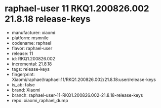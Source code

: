 # raphael-user 11 RKQ1.200826.002 21.8.18 release-keys
- manufacturer: xiaomi
- platform: msmnile
- codename: raphael
- flavor: raphael-user
- release: 11
- id: RKQ1.200826.002
- incremental: 21.8.18
- tags: release-keys
- fingerprint: Xiaomi/raphael/raphael:11/RKQ1.200826.002/21.8.18:user/release-keys
- is_ab: false
- brand: Xiaomi
- branch: raphael-user-11-RKQ1.200826.002-21.8.18-release-keys
- repo: xiaomi_raphael_dump
